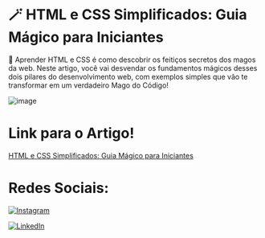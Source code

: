 # 🪄 HTML e CSS Simplificados: Guia Mágico para Iniciantes

📓 Aprender HTML e CSS é como descobrir os feitiços secretos dos magos da web. Neste artigo, você vai desvendar os fundamentos mágicos desses dois pilares do desenvolvimento web, com exemplos simples que vão te transformar em um verdadeiro Mago do Código!

![image](https://github.com/user-attachments/assets/e271240a-a6ae-4354-9dcf-8f9f5ced0c6b)

# Link para o Artigo!

[HTML e CSS Simplificados: Guia Mágico para Iniciantes](https://web.dio.me/articles/html-e-css-simplificados-guia-essencial-para-iniciantes?back=%2Farticles&page=1&order=oldest)

<h1>Redes Sociais:</h1>

[![Instagram](https://img.shields.io/badge/-Instagram-%23E4405F?style=for-the-badge&logo=instagram&logoColor=white)](https://www.instagram.com/theushenriix) 

[![LinkedIn](https://img.shields.io/badge/LinkedIn-0077B5?style=for-the-badge&logo=linkedin&logoColor=white)](https://www.linkedin.com/in/matheus-henrique-batista-da-silva-56b6392b5)
